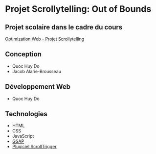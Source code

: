 # Projet Scrollytelling: Out of Bounds
## Projet scolaire dans le cadre du cours
[Optimization Web - Projet Scrollytelling](https://tim-montmorency.com/timdoc/582-424MO/projet-scrollytelling/)
## Conception
- Quoc Huy Do
- Jacob Alarie-Brousseau
## Développement Web
- Quoc Huy Do
## Technologies
- HTML
- CSS
- JavaScript
- [GSAP](https://greensock.com/gsap/)
- [Plugiciel ScrollTrigger](https://greensock.com/scrolltrigger/)

